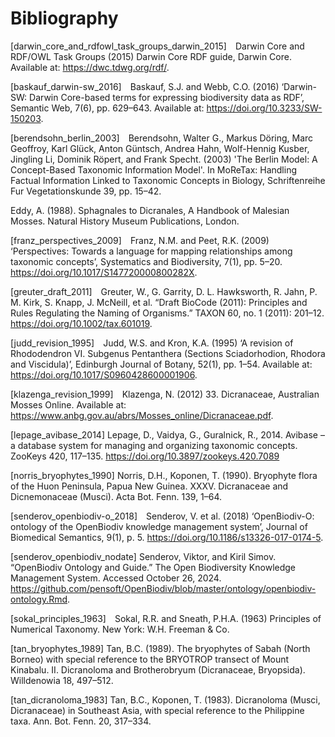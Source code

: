 # Bibliography
<a id="darwin_core_and_rdfowl_task_groups_darwin_2015"></a>
[darwin_core_and_rdfowl_task_groups_darwin_2015]&emsp;Darwin Core and RDF/OWL
Task Groups (2015) Darwin Core RDF guide, Darwin Core. Available at:
https://dwc.tdwg.org/rdf/.

<a id="baskauf_darwin-sw_2016"></a> [baskauf_darwin-sw_2016]&emsp;Baskauf, S.J.
and Webb, C.O. (2016) ‘Darwin-SW: Darwin Core-based terms for expressing
biodiversity data as RDF’, Semantic Web, 7(6), pp. 629–643. Available at:
https://doi.org/10.3233/SW-150203.

<a id="berendsohn_berlin_2003"></a> [berendsohn_berlin_2003]&emsp;Berendsohn,
Walter G., Markus Döring, Marc Geoffroy, Karl Glück, Anton Güntsch, Andrea Hahn,
Wolf-Hennig Kusber, Jingling Li, Dominik Röpert, and Frank Specht. (2003) 'The
Berlin Model: A Concept-Based Taxonomic Information Model'. In MoReTax: Handling
Factual Information Linked to Taxonomic Concepts in Biology, Schriftenreihe Fur
Vegetationskunde 39, pp. 15–42.

<a id="eddy_sphagnales_1988"></a> Eddy, A. (1988). Sphagnales to Dicranales, A
Handbook of Malesian Mosses. Natural History Museum Publications, London.

<a id="franz_perspectives_2009"></a> [franz_perspectives_2009]&emsp;Franz, N.M.
and Peet, R.K. (2009) ‘Perspectives: Towards a language for mapping
relationships among taxonomic concepts’, Systematics and Biodiversity, 7(1), pp.
5–20. https://doi.org/10.1017/S147720000800282X.

<a id="greuter_draft_2011"></a> [greuter_draft_2011]&emsp;Greuter, W., G.
Garrity, D. L. Hawksworth, R. Jahn, P. M. Kirk, S. Knapp, J. McNeill, et al.
“Draft BioCode (2011): Principles and Rules Regulating the Naming of Organisms.”
TAXON 60, no. 1 (2011): 201–12. https://doi.org/10.1002/tax.601019.


<a id="judd_revision_1995"></a> [judd_revision_1995]&emsp;Judd, W.S. and Kron,
K.A. (1995) ‘A revision of Rhododendron VI. Subgenus Pentanthera (Sections
Sciadorhodion, Rhodora and Viscidula)’, Edinburgh Journal of Botany, 52(1), pp.
1–54. Available at: https://doi.org/10.1017/S0960428600001906.

<a id="klazenga_revision_1999"></a> [klazenga_revision_1999]&emsp;Klazenga, N.
(2012) 33. Dicranaceae, Australian Mosses Online. Available at:
https://www.anbg.gov.au/abrs/Mosses_online/Dicranaceae.pdf.

<a id="lepage_avibase_2014"></a>[lepage_avibase_2014] Lepage, D., Vaidya, G., Guralnick, R., 2014. Avibase – a database system for managing and organizing taxonomic concepts. ZooKeys 420, 117–135. https://doi.org/10.3897/zookeys.420.7089

<a id="norris_bryophyte_1990"></a> [norris_bryophytes_1990] Norris, D.H., Koponen, T. (1990). Bryophyte
flora of the Huon Peninsula, Papua New Guinea. XXXV. Dicranaceae and
Dicnemonaceae (Musci). Acta Bot. Fenn. 139, 1–64.

<a id="senderov_openbiodiv-o_2018"></a>
[senderov_openbiodiv-o_2018]&emsp;Senderov, V. et al. (2018) ‘OpenBiodiv-O:
ontology of the OpenBiodiv knowledge management system’, Journal of Biomedical
Semantics, 9(1), p. 5. https://doi.org/10.1186/s13326-017-0174-5.

<a id="senderov_openbiodiv_nodate"></a>
[senderov_openbiodiv_nodate] Senderov, Viktor, and Kiril Simov. “OpenBiodiv Ontology and Guide.” The Open Biodiversity 
Knowledge Management System. Accessed October 26, 2024. https://github.com/pensoft/OpenBiodiv/blob/master/ontology/openbiodiv-ontology.Rmd.

<a id="sokal_principles_1963"></a> [sokal_principles_1963]&emsp;Sokal, R.R. and
Sneath, P.H.A. (1963) Principles of Numerical Taxonomy. New York: W.H. Freeman &
Co.

<a id="tan_bryophytes_1989"></a>[tan_bryophytes_1989] Tan, B.C. (1989). The bryophytes of Sabah
(North Borneo) with special reference to the BRYOTROP transect of Mount
Kinabalu. II. Dicranoloma and Brotherobryum (Dicranaceae, Bryopsida).
Willdenowia 18, 497–512.

<a id="tan_dicranoloma_1983"><a>[tan_dicranoloma_1983] Tan, B.C., Koponen, T. (1983). Dicranoloma
(Musci, Dicranaceae) in Southeast Asia, with special reference to the Philippine
taxa. Ann. Bot. Fenn. 20, 317–334.